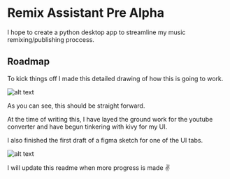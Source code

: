 
# Remix Assistant Pre Alpha

I hope to create a python desktop app to streamline my music remixing/publishing proccess.


## Roadmap
To kick things off I made this detailed drawing of how this is going to work.

![alt text](https://i.imgur.com/AieKMQ8.png)

As you can see, this should be straight forward.

At the time of writing this, I have layed the ground work for the youtube converter and have begun tinkering with kivy for my UI. 

I also finished the first draft of a figma sketch for one of the UI tabs.

![alt text](https://i.imgur.com/pNbePR6.png)

I will update this readme when more progress is made ✌️
